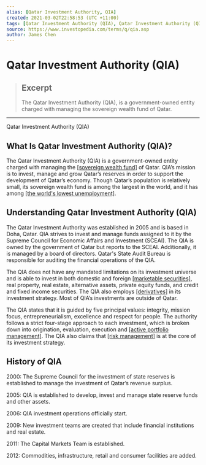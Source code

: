 ```yaml
---
alias: [Qatar Investment Authority, QIA]
created: 2021-03-02T22:58:53 (UTC +11:00)
tags: [Qatar Investment Authority (QIA), Qatar Investment Authority (QIA)]
source: https://www.investopedia.com/terms/q/qia.asp
author: James Chen
---
```


# Qatar Investment Authority (QIA)

> ## Excerpt
> The Qatar Investment Authority (QIA), is a government-owned entity charged with managing the sovereign wealth fund of Qatar.

---

Qatar Investment Authority (QIA)
## What Is Qatar Investment Authority (QIA)?

The Qatar Investment Authority (QIA) is a government-owned entity charged with managing the [[sovereign wealth fund]](https://www.investopedia.com/terms/s/sovereign_wealth_fund.asp) of Qatar. QIA’s mission is to invest, manage and grow Qatar’s reserves in order to support the development of Qatar’s economy. Though Qatar’s population is relatively small, its sovereign wealth fund is among the largest in the world, and it has among [[the world's lowest unemployment]](https://www.investopedia.com/articles/personal-finance/062315/unemployment-rates-country.asp).

## Understanding Qatar Investment Authority (QIA)

The Qatar Investment Authority was established in 2005 and is based in Doha, Qatar. QIA strives to invest and manage funds assigned to it by the Supreme Council for Economic Affairs and Investment (SCEAI). The QIA is owned by the government of Qatar but reports to the SCEAI. Additionally, it is managed by a board of directors. Qatar's State Audit Bureau is responsible for auditing the financial operations of the QIA.

The QIA does not have any mandated limitations on its investment universe and is able to invest in both domestic and foreign [[marketable securities]](https://www.investopedia.com/terms/m/marketablesecurities.asp), real property, real estate, alternative assets, private equity funds, and credit and fixed income securities. The QIA also employs [[derivatives]](https://www.investopedia.com/terms/d/derivative.asp) in its investment strategy. Most of QIA’s investments are outside of Qatar.

The QIA states that it is guided by five principal values: integrity, mission focus, entrepreneurialism, excellence and respect for people. The authority follows a strict four-stage approach to each investment, which is broken down into origination, evaluation, execution and [[active portfolio management]](https://www.investopedia.com/terms/a/activemanagement.asp). The QIA also claims that [[risk management]](https://www.investopedia.com/terms/r/riskmanagement.asp) is at the core of its investment strategy. 

## History of QIA

2000: The Supreme Council for the investment of state reserves is established to manage the investment of Qatar’s revenue surplus.

2005: QIA is established to develop, invest and manage state reserve funds and other assets.

2006: QIA investment operations officially start.

2009: New investment teams are created that include financial institutions and real estate.

2011: The Capital Markets Team is established.

2012: Commodities, infrastructure, retail and consumer facilities are added.
